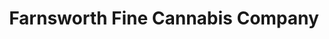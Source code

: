 ---
title: "Farnsworth Fine Cannabis Company"
url: /great-barrington/farnsworth-fine-cannabis-company/
shop: cannabis
---